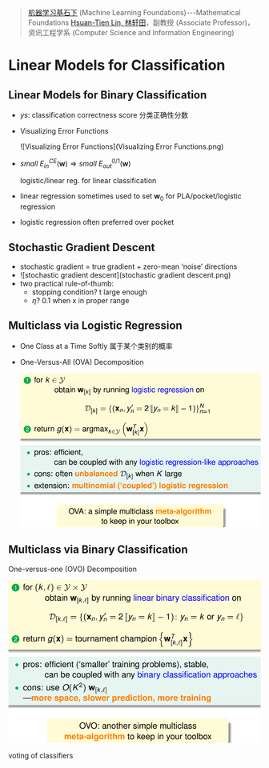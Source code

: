 > [机器学习基石下](https://www.coursera.org/learn/ntumlone-algorithmicfoundations) (Machine Learning Foundations)---Mathematical Foundations
> [Hsuan-Tien Lin, 林轩田](https://www.coursera.org/instructor/htlin)，副教授 (Associate Professor)，资讯工程学系 (Computer Science and Information Engineering)

# Linear Models for Classification

## Linear Models for Binary Classification

- $ys$: classification correctness score 分类正确性分数

- Visualizing Error Functions

  ![Visualizing Error Functions](Visualizing Error Functions.png)

- $small\ E^{CE}_{in} (\mathbf w) \Rightarrow  small\ E_{out}^{0/1}(\mathbf w)$ 

  logistic/linear reg. for linear classification

- linear regression sometimes used to set $\mathbf w_0$ for PLA/pocket/logistic regression

- logistic regression often preferred over pocket

## Stochastic Gradient Descent

- stochastic gradient = true gradient + zero-mean ‘noise’ directions
- ![stochastic gradient descent](stochastic gradient descent.png)
- two practical rule-of-thumb:
  - stopping condition? t large enough
  - $η$? 0.1 when x in proper range

## Multiclass via Logistic Regression

- One Class at a Time Softly 属于某个类别的概率

- One-Versus-All (OVA) Decomposition

  ![OVA](OVA.png)

## Multiclass via Binary Classification

One-versus-one (OVO) Decomposition

![OVO](OVO.png)

voting of classifiers